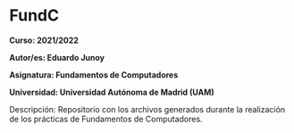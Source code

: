 # FundC

**Curso: 2021/2022**

**Autor/es: Eduardo Junoy**

**Asignatura: Fundamentos de Computadores**

**Universidad: Universidad Autónoma de Madrid (UAM)**

Descripción:
Repositorio con los archivos generados durante la realización de los prácticas de Fundamentos de Computadores.
